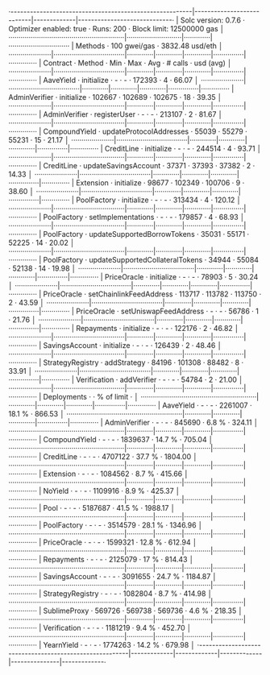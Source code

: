 ·--------------------------------------------------------|---------------------------|-------------|-----------------------------·
|                  Solc version: 0.7.6                   ·  Optimizer enabled: true  ·  Runs: 200  ·  Block limit: 12500000 gas  │
·························································|···························|·············|······························
|  Methods                                               ·              100 gwei/gas               ·       3832.48 usd/eth       │
·····················|···································|·············|·············|·············|···············|··············
|  Contract          ·  Method                           ·  Min        ·  Max        ·  Avg        ·  # calls      ·  usd (avg)  │
·····················|···································|·············|·············|·············|···············|··············
|  AaveYield         ·  initialize                       ·          -  ·          -  ·     172393  ·            4  ·      66.07  │
·····················|···································|·············|·············|·············|···············|··············
|  AdminVerifier     ·  initialize                       ·     102667  ·     102689  ·     102675  ·           18  ·      39.35  │
·····················|···································|·············|·············|·············|···············|··············
|  AdminVerifier     ·  registerUser                     ·          -  ·          -  ·     213107  ·            2  ·      81.67  │
·····················|···································|·············|·············|·············|···············|··············
|  CompoundYield     ·  updateProtocolAddresses          ·      55039  ·      55279  ·      55231  ·           15  ·      21.17  │
·····················|···································|·············|·············|·············|···············|··············
|  CreditLine        ·  initialize                       ·          -  ·          -  ·     244514  ·            4  ·      93.71  │
·····················|···································|·············|·············|·············|···············|··············
|  CreditLine        ·  updateSavingsAccount             ·      37371  ·      37393  ·      37382  ·            2  ·      14.33  │
·····················|···································|·············|·············|·············|···············|··············
|  Extension         ·  initialize                       ·      98677  ·     102349  ·     100706  ·            9  ·      38.60  │
·····················|···································|·············|·············|·············|···············|··············
|  PoolFactory       ·  initialize                       ·          -  ·          -  ·     313434  ·            4  ·     120.12  │
·····················|···································|·············|·············|·············|···············|··············
|  PoolFactory       ·  setImplementations               ·          -  ·          -  ·     179857  ·            4  ·      68.93  │
·····················|···································|·············|·············|·············|···············|··············
|  PoolFactory       ·  updateSupportedBorrowTokens      ·      35031  ·      55171  ·      52225  ·           14  ·      20.02  │\
·····················|···································|·············|·············|·············|···············|··············
|  PoolFactory       ·  updateSupportedCollateralTokens  ·      34944  ·      55084  ·      52138  ·           14  ·      19.98  │
·····················|···································|·············|·············|·············|···············|··············
|  PriceOracle       ·  initialize                       ·          -  ·          -  ·      78903  ·            5  ·      30.24  │
·····················|···································|·············|·············|·············|···············|··············
|  PriceOracle       ·  setChainlinkFeedAddress          ·     113717  ·     113782  ·     113750  ·            2  ·      43.59  │
·····················|···································|·············|·············|·············|···············|··············
|  PriceOracle       ·  setUniswapFeedAddress            ·          -  ·          -  ·      56786  ·            1  ·      21.76  │
·····················|···································|·············|·············|·············|···············|··············
|  Repayments        ·  initialize                       ·          -  ·          -  ·     122176  ·            2  ·      46.82  │
·····················|···································|·············|·············|·············|···············|··············
|  SavingsAccount    ·  initialize                       ·          -  ·          -  ·     126439  ·            2  ·      48.46  │
·····················|···································|·············|·············|·············|···············|··············
|  StrategyRegistry  ·  addStrategy                      ·      84196  ·     101308  ·      88482  ·            8  ·      33.91  │
·····················|···································|·············|·············|·············|···············|··············
|  Verification      ·  addVerifier                      ·          -  ·          -  ·      54784  ·            2  ·      21.00  │
·····················|···································|·············|·············|·············|···············|··············
|  Deployments                                           ·                                         ·  % of limit   ·             │
·························································|·············|·············|·············|···············|··············
|  AaveYield                                             ·          -  ·          -  ·    2261007  ·       18.1 %  ·     866.53  │
·························································|·············|·············|·············|···············|··············
|  AdminVerifier                                         ·          -  ·          -  ·     845690  ·        6.8 %  ·     324.11  │
·························································|·············|·············|·············|···············|··············
|  CompoundYield                                         ·          -  ·          -  ·    1839637  ·       14.7 %  ·     705.04  │
·························································|·············|·············|·············|···············|··············
|  CreditLine                                            ·          -  ·          -  ·    4707122  ·       37.7 %  ·    1804.00  │
·························································|·············|·············|·············|···············|··············
|  Extension                                             ·          -  ·          -  ·    1084562  ·        8.7 %  ·     415.66  │
·························································|·············|·············|·············|···············|··············
|  NoYield                                               ·          -  ·          -  ·    1109916  ·        8.9 %  ·     425.37  │
·························································|·············|·············|·············|···············|··············
|  Pool                                                  ·          -  ·          -  ·    5187687  ·       41.5 %  ·    1988.17  │
·························································|·············|·············|·············|···············|··············
|  PoolFactory                                           ·          -  ·          -  ·    3514579  ·       28.1 %  ·    1346.96  │
·························································|·············|·············|·············|···············|··············
|  PriceOracle                                           ·          -  ·          -  ·    1599321  ·       12.8 %  ·     612.94  │
·························································|·············|·············|·············|···············|··············
|  Repayments                                            ·          -  ·          -  ·    2125079  ·         17 %  ·     814.43  │
·························································|·············|·············|·············|···············|··············
|  SavingsAccount                                        ·          -  ·          -  ·    3091655  ·       24.7 %  ·    1184.87  │
·························································|·············|·············|·············|···············|··············
|  StrategyRegistry                                      ·          -  ·          -  ·    1082804  ·        8.7 %  ·     414.98  │
·························································|·············|·············|·············|···············|··············
|  SublimeProxy                                          ·     569726  ·     569738  ·     569736  ·        4.6 %  ·     218.35  │
·························································|·············|·············|·············|···············|··············
|  Verification                                          ·          -  ·          -  ·    1181219  ·        9.4 %  ·     452.70  │
·························································|·············|·············|·············|···············|··············
|  YearnYield                                            ·          -  ·          -  ·    1774263  ·       14.2 %  ·     679.98  │
·--------------------------------------------------------|-------------|-------------|-------------|---------------|-------------·